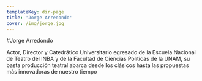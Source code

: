 ```yaml
---
templateKey: dir-page
title: 'Jorge Arredondo'
cover: /img/jorge.jpg
---
```


#Jorge Arredondo

Actor, Director y Catedrático Universitario egresado de la Escuela Nacional de Teatro del INBA y de la Facultad de Ciencias Políticas de la UNAM, su basta producción teatral abarca desde los clásicos hasta las propuestas más innovadoras de nuestro tiempo